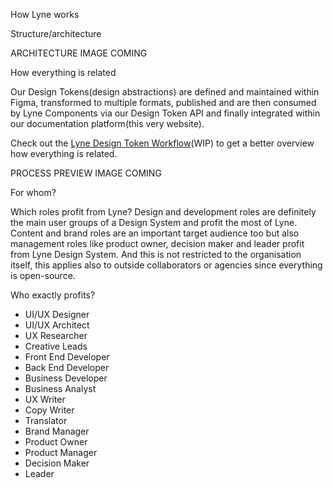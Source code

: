 <sbb-title level="1" class="page-title">How Lyne works</sbb-title>

<sbb-title level="2">Structure/architecture</sbb-title>

ARCHITECTURE IMAGE COMING

<sbb-title level="2">How everything is related </sbb-title>

Our Design Tokens(design abstractions) are defined and maintained within Figma, transformed to multiple formats, published and are then consumed by Lyne Components via our Design Token API and finally integrated within our documentation platform(this very website).

Check out the [Lyne Design Token Workflow](https://coggle.it/diagram/X37SjtnGNne71gpA/t/design-token-workflow-in-lyne-design-system/c743c0b37c7b9698bf97bdc7ea3f48e11bb6b31bd347a90ed159c4b8c249bfd2)(WIP) to get a better overview how everything is related.

PROCESS PREVIEW IMAGE COMING

<sbb-title level="2">For whom?</sbb-title>

<span class="is-highlighted">Which roles profit from Lyne?</span> Design and development roles are definitely the main user groups of a Design System and profit the most of Lyne. Content and brand roles are an important target audience too but also <span class="is-highlighted">management roles like product owner, decision maker and leader</span> profit from Lyne Design System. And this is not restricted to the organisation itself, this applies also to outside collaborators or agencies since everything is open-source.

Who exactly profits?

- UI/UX Designer
- UI/UX Architect
- UX Researcher
- Creative Leads
- Front End Developer
- Back End Developer
- Business Developer
- Business Analyst
- UX Writer
- Copy Writer
- Translator
- Brand Manager
- Product Owner
- Product Manager
- Decision Maker
- Leader

